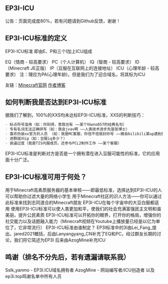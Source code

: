 ## EP3I-ICU
公告：页面完成度80%，若有问题请到Github反馈，谢谢！

## EP3I-ICU标准的定义
EP3I-ICU标准 即由E、P和三个I加上ICU组成


EQ（情商 - 较高要求）
PC（个人计算机）
IQ（智商 - 较高要求）
ID（Minecraft JE正版）
IP（豆服在互联网上的连接地址）
ICU（心理年龄 - 较高要求）
注：理应为PA(心理年龄)，但是我们为了迎合域名，将其标为ICU

友链：[Minecraft官网](www.minecraft.net) [作者博客](www.ictwebsite.xyz)

## 如何判断我是否达到EP3I-ICU标准


据我们了解到，100%的XXS均未达标EP3I-ICU标准，XXS的判断技巧：

```markdown
- 标点符号滥用（如：你别得，意我也有 ——某个叫wno857的经典名句）
- 专有名词无法正确拼写（如：我会jvav啊 ——人类技术进步先驱张博士）
- 喜欢伪装xx官方的人员 （如：我是MC客服，你信不信我封你号 ——摘自bilibili某up遇到的小学生）
- 进群就问ip（如：豆服iq多少？）
- 装逼过度（我是TIS内服成员，还参与PCL2制作工作 ——某个客服）
```
EP3I-ICU标准是判断对方是否是一个拥有潜在进入豆服可能性的标准，它的应用面十分广泛。


## EP3I-ICU标准可用于何处？


用于Minecraft高素质服务器的基本审核——即最低标准，选择达到EP3I-ICU的人可以帮助你过滤大量的网络小学生
用于Minecraft社区的识人方法——你可以通过此标准来找到志同道合的Minecraft朋友
EP3I-ICU在每个宇宙中的大豆白服都适用
使用EP3I-ICU标准可以使人类更加和平，使我们的社会充满富强民主文明和谐美丽，提升公民素质
EP3I-ICU标准可以开拓你的眼界，打开你的格局，增强你的社交能力以及话题融入能力（Minecraft视频在Youtube上播放量已经是以亿为单位了，它非常流行）
EP3I-ICU标准由谁制定？
EP3I标准中的3I由Lei_Fang_提出，jared2021概括，后由Lanyangyang_CN补充了EQ和PC，经过群友长期的讨论，我们将它简述为EP3I
后来由AzogMine补充ICU


## 鸣谢（排名不分先后，若有遗漏请联系我）


Sslk_yanmo - EP3I.ICU域名拥有者
AzogMine - 网站编写者/ICU创造者
以及ep3i.top鸣谢名单中所有人员
